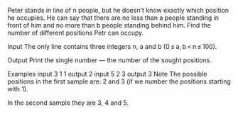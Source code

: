 Peter stands in line of n people, but he doesn't know exactly which position he occupies. He can say that there are no less than a people standing in front of him and no more than b people standing behind him. Find the number of different positions Petr can occupy.

Input
The only line contains three integers n, a and b (0 ≤ a, b < n ≤ 100).

Output
Print the single number — the number of the sought positions.

Examples
input
3 1 1
output
2
input
5 2 3
output
3
Note
The possible positions in the first sample are: 2 and 3 (if we number the positions starting with 1).

In the second sample they are 3, 4 and 5.

